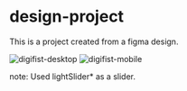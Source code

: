 # design-project

This is a project created from a figma design.

![digifist-desktop](https://user-images.githubusercontent.com/58824027/188259862-d5730b71-02ee-4e07-b8c6-8dc9d2a62334.png)
![digifist-mobile](https://user-images.githubusercontent.com/58824027/188259867-0e92f1a9-1c07-4681-a3be-1a79b3569878.png)


note: Used lightSlider* as a slider.

